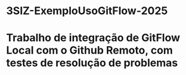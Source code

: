 # 3SIZ-ExemploUsoGitFlow-2025
# Trabalho de integração de GitFlow Local com o Github Remoto, com testes de resolução de problemas
